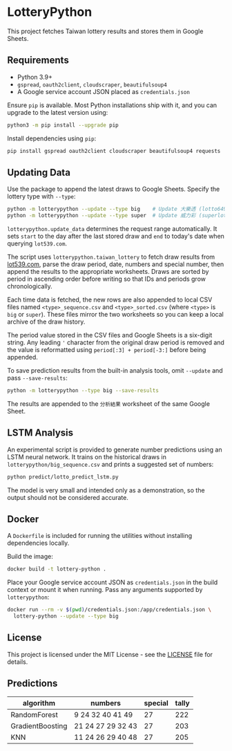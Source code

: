 # LotteryPython

This project fetches Taiwan lottery results and stores them in Google Sheets.

## Requirements
- Python 3.9+
- `gspread`, `oauth2client`, `cloudscraper`, `beautifulsoup4`
- A Google service account JSON placed as `credentials.json`

Ensure `pip` is available. Most Python installations ship with it, and you can
upgrade to the latest version using:

```bash
python3 -m pip install --upgrade pip
```

Install dependencies using `pip`:

```bash
pip install gspread oauth2client cloudscraper beautifulsoup4 requests
```

## Updating Data

Use the package to append the latest draws to Google Sheets. Specify the lottery type with `--type`:

```bash
python -m lotterypython --update --type big    # Update 大樂透 (lotto649)
python -m lotterypython --update --type super  # Update 威力彩 (superlotto638)
```

`lotterypython.update_data` determines the request range automatically. It sets `start` to
the day after the last stored draw and `end` to today's date when querying
`lot539.com`.

The script uses `lotterypython.taiwan_lottery` to fetch draw results from [lot539.com](https://www.lot539.com), parse the draw period, date, numbers and special number, then append the results to the appropriate worksheets. Draws are sorted by period in ascending order before writing so that IDs and periods grow chronologically.

Each time data is fetched, the new rows are also appended to local CSV files
named `<type>_sequence.csv` and `<type>_sorted.csv` (where `<type>` is `big` or
`super`). These files mirror the two worksheets so you can keep a local archive
of the draw history.

The period value stored in the CSV files and Google Sheets is a six-digit
string. Any leading `'` character from the original draw period is removed and
the value is reformatted using `period[:3] + period[-3:]` before being
appended.

To save prediction results from the built-in analysis tools, omit
`--update` and pass `--save-results`:

```bash
python -m lotterypython --type big --save-results
```

The results are appended to the `分析結果` worksheet of the same Google Sheet.

## LSTM Analysis

An experimental script is provided to generate number predictions using an
LSTM neural network. It trains on the historical draws in
`lotterypython/big_sequence.csv` and prints a suggested set of numbers:

```bash
python predict/lotto_predict_lstm.py
```

The model is very small and intended only as a demonstration, so the output
should not be considered accurate.

## Docker

A `Dockerfile` is included for running the utilities without installing
dependencies locally.

Build the image:

```bash
docker build -t lottery-python .
```

Place your Google service account JSON as `credentials.json` in the build
context or mount it when running. Pass any arguments supported by
`lotterypython`:

```bash
docker run --rm -v $(pwd)/credentials.json:/app/credentials.json \
  lottery-python --update --type big
```


## License

This project is licensed under the MIT License - see the [LICENSE](LICENSE) file for details.

## Predictions
| algorithm | numbers | special | tally |
|-----------|---------|---------|-------|
| RandomForest | 9 24 32 40 41 49 | 27 | 222 |
| GradientBoosting | 21 24 27 29 32 43 | 27 | 203 |
| KNN | 11 24 26 29 40 48 | 27 | 205 |
